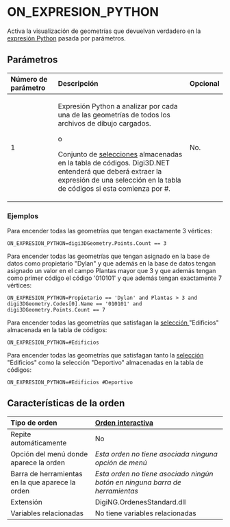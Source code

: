 # ON\_EXPRESION\_PYTHON

Activa la visualización de geometrías que devuelvan verdadero en la [expresión Python](../../../../editor-de-tablas-de-codigos/pestanas/selecciones.md) pasada por parámetros.

## Parámetros

<table>
  <thead>
    <tr>
      <th style="text-align:left">N&#xFA;mero de par&#xE1;metro</th>
      <th style="text-align:left">Descripci&#xF3;n</th>
      <th style="text-align:left">Opcional</th>
    </tr>
  </thead>
  <tbody>
    <tr>
      <td style="text-align:left">1</td>
      <td style="text-align:left">
        <p>Expresi&#xF3;n Python a analizar por cada una de las geometr&#xED;as de
          todos los archivos de dibujo cargados.</p>
        <p></p>
        <p>o
          <br />
        </p>
        <p>Conjunto de <a href="../../../../editor-de-tablas-de-codigos/pestanas/selecciones.md">selecciones</a> almacenadas
          en la tabla de c&#xF3;digos. Digi3D.NET entender&#xE1; que deber&#xE1;
          extraer la expresi&#xF3;n de una selecci&#xF3;n en la tabla de c&#xF3;digos
          si esta comienza por #.</p>
      </td>
      <td style="text-align:left">No.</td>
    </tr>
  </tbody>
</table>

### Ejemplos

Para encender todas las geometrías que tengan exactamente 3 vértices:

```text
ON_EXPRESION_PYTHON=digi3DGeometry.Points.Count == 3
```

Para encender todas las geometrías que tengan asignado en la base de datos como propietario "Dylan" y que además en la base de datos tengan asignado un valor en el campo Plantas mayor que 3 y que además tengan como primer código el código '010101' y que además tengan exactamente 7 vértices:

```text
ON_EXPRESION_PYTHON=Propietario == 'Dylan' and Plantas > 3 and digi3DGeometry.Codes[0].Name == '010101' and digi3DGeometry.Points.Count == 7
```

Para encender todas las geometrías que satisfagan la [selección ](../../../../editor-de-tablas-de-codigos/pestanas/selecciones.md)"Edificios" almacenada en la tabla de códigos:

```text
ON_EXPRESION_PYTHON=#Edificios
```

Para encender todas las geometrías que satisfagan tanto la [selección ](../../../../editor-de-tablas-de-codigos/pestanas/selecciones.md)"Edificios" como la selección "Deportivo" almacenadas en la tabla de códigos:

```text
ON_EXPRESION_PYTHON=#Edificios #Deportivo
```

## Características de la orden

| Tipo de orden | [Orden interactiva](off.md) |
| :--- | :--- |
| Repite automáticamente | No |
| Opción del menú donde aparece la orden | _Esta orden no tiene asociada ninguna opción de menú_ |
| Barra de herramientas en la que aparece la orden | _Esta orden no tiene asociado ningún botón en ninguna barra de herramientas_ |
| Extensión | DigiNG.OrdenesStandard.dll |
| Variables relacionadas | No tiene variables relacionadas |


